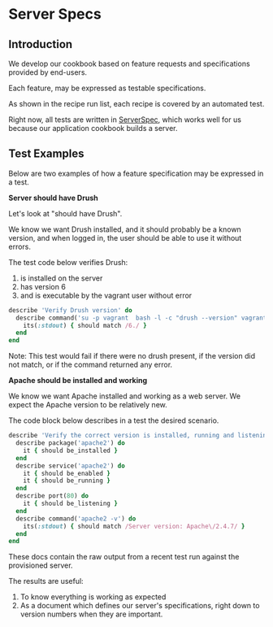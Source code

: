 <h1>Server Specs</h1>

## Introduction

We develop our cookbook based on feature requests and specifications provided by end-users.

Each feature, may be expressed as testable specifications.  

As shown in the recipe run list, each recipe is covered by an automated test.  

Right now, all tests are written in [ServerSpec](http://serverspec.org/), which works well for us because our application cookbook builds a server.

## Test Examples

Below are two examples of how a feature specification may be expressed in a test.

**Server should have Drush**

Let's look at "should have Drush".  

We know we want Drush installed, and it should probably be a known version, and when logged in, the user should be able to use it without errors.  

The test code below verifies Drush:

1. is installed on the server
2. has version 6
3. and is executable by the vagrant user without error

```ruby
describe 'Verify Drush version' do
  describe command('su -p vagrant  bash -l -c "drush --version" vagrant') do
    its(:stdout) { should match /6./ }
  end
end
```

Note: This test would fail if there were no drush present, if the version did not match, or if the command returned any error.

**Apache should be installed and working**

We know we want Apache installed and working as a web server.  We expect the Apache version to be relatively new.

The code block below describes in a test the desired scenario.

~~~ruby
describe 'Verify the correct version is installed, running and listening:' do
  describe package('apache2') do
    it { should be_installed }
  end
  describe service('apache2') do
    it { should be_enabled }
    it { should be_running }
  end
  describe port(80) do
    it { should be_listening }
  end
  describe command('apache2 -v') do
    its(:stdout) { should match /Server version: Apache\/2.4.7/ }
  end
end
~~~

These docs contain the raw output from a recent test run against the provisioned server.

The results are useful:

1. To know everything is working as expected
2. As a document which defines our server's specifications, right down to version numbers when they are important.

